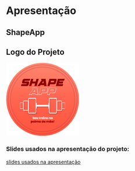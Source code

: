 # Apresentação

## ShapeApp


## Logo do Projeto

<img src="img/logo-projeto.png" width="200"/>

### Slides usados na apresentação do projeto: 

<a href="apresentacao_projeto_shapeapp.pptx">slides usados na apresentação</a>